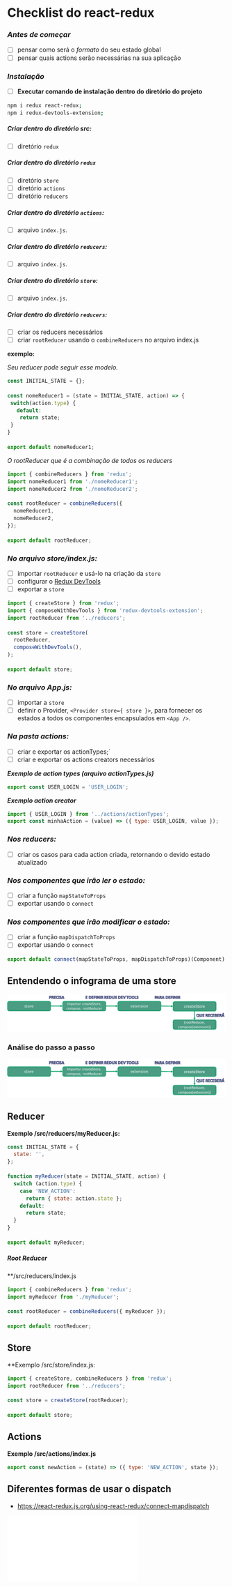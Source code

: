 # Checklist do react-redux

### _Antes de começar_
- [ ] pensar como será o _formato_ do seu estado global
- [ ] pensar quais actions serão necessárias na sua aplicação

### _Instalação_

 - [ ] **Executar comando de instalação dentro do diretório do projeto**

```zsh
npm i redux react-redux;
npm i redux-devtools-extension;
```

##### _Criar dentro do diretório src:_
- [ ] diretório `redux`

##### _Criar dentro do diretório `redux`_
- [ ] diretório `store`
- [ ] diretório `actions`
- [ ] diretório `reducers`

##### _Criar dentro do diretório `actions`:_
- [ ] arquivo `index.js`.

##### _Criar dentro do diretório `reducers`:_
- [ ] arquivo `index.js`.

##### _Criar dentro do diretório `store`:_
- [ ] arquivo `index.js`.

##### _Criar dentro do diretório `reducers`:_
- [ ] criar os reducers necessários
- [ ] criar `rootReducer` usando o `combineReducers` no arquivo index.js

**exemplo:**

_Seu reducer pode seguir esse modelo._

```javascript
const INITIAL_STATE = {};

const nomeReducer1 = (state = INITIAL_STATE, action) => {
 switch(action.type) {
   default:
    return state;
 }
}

export default nomeReducer1;
```

_O rootReducer que é a combinação de todos os reducers_

```javascript
import { combineReducers } from 'redux';
import nomeReducer1 from './nomeReducer1';
import nomeReducer2 from './nomeReducer2';

const rootReducer = combineReducers({
  nomeReducer1,
  nomeReducer2,
});

export default rootReducer;
```

### _No arquivo store/index.js:_
- [ ] importar `rootReducer` e usá-lo na criação da `store`
- [ ] configurar o [Redux DevTools](https://github.com/reduxjs/redux-devtools)
- [ ] exportar a `store`

```javascript
import { createStore } from 'redux';
import { composeWithDevTools } from 'redux-devtools-extension';
import rootReducer from '../reducers';

const store = createStore(
  rootReducer,
  composeWithDevTools(),
);

export default store;
```

### _No arquivo App.js:_
- [ ] importar a `store`
- [ ] definir o Provider, `<Provider store={ store }>`, para fornecer os estados a todos os componentes encapsulados em `<App />`.

### _Na pasta actions:_
- [ ] criar e exportar os actionTypes;`
- [ ] criar e exportar os actions creators necessários

**_Exemplo de action types (arquivo actionTypes.js)_**

```javascript
export const USER_LOGIN = 'USER_LOGIN';
```

**_Exemplo action creator_**

```javascript
import { USER_LOGIN } from '../actions/actionTypes';
export const minhaAction = (value) => ({ type: USER_LOGIN, value });
```

### _Nos reducers:_
- [ ] criar os casos para cada action criada, retornando o devido estado atualizado

### _Nos componentes que irão ler o estado:_

- [ ] criar a função `mapStateToProps`
- [ ] exportar usando o `connect`

### _Nos componentes que irão modificar o estado:_

- [ ] criar a função `mapDispatchToProps`
- [ ] exportar usando o `connect`

```javascript
export default connect(mapStateToProps, mapDispatchToProps)(Component)
```

## Entendendo o infograma de uma store

![Infograma de store](./images/store.png)


### Análise do passo a passo

![Store](./images/store.png)

## Reducer

**Exemplo /src/reducers/myReducer.js:**

```jsx
const INITIAL_STATE = {
  state: '',
};

function myReducer(state = INITIAL_STATE, action) {
  switch (action.type) {
    case 'NEW_ACTION':
      return { state: action.state };
    default:
      return state;
  }
}

export default myReducer;
```

##### Root Reducer
**/src/reducers/index.js

```jsx
import { combineReducers } from 'redux';
import myReducer from './myReducer';

const rootReducer = combineReducers({ myReducer });

export default rootReducer;
```

## Store

**Exemplo /src/store/index.js: 

```jsx
import { createStore, combineReducers } from 'redux';
import rootReducer from '../reducers';

const store = createStore(rootReducer);

export default store;
```

## Actions

**Exemplo /src/actions/index.js**

```jsx
export const newAction = (state) => ({ type: 'NEW_ACTION', state });
```

## Diferentes formas de usar o dispatch
- https://react-redux.js.org/using-react-redux/connect-mapdispatch

![Sanity Note](Sanity.md)
